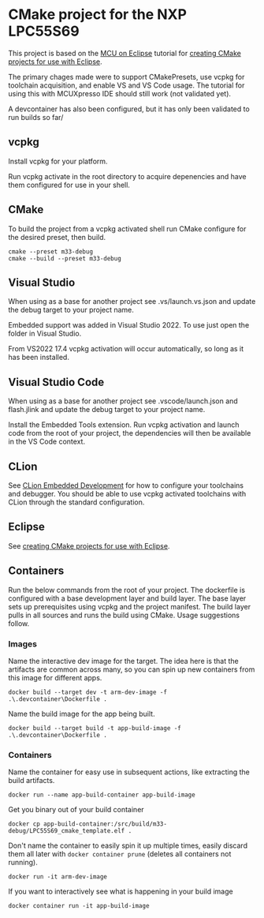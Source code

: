 # CMake project for the NXP LPC55S69

This project is based on the [MCU on Eclipse](https://mcuoneclipse.com/) tutorial for [creating CMake projects for use with Eclipse](https://mcuoneclipse.com/2022/09/04/tutorial-creating-bare-bare-embedded-projects-with-cmake-with-eclipse-included/).

The primary chages made were to support CMakePresets, use vcpkg for toolchain acquisition, and enable VS and VS Code usage. The tutorial for using this with MCUXpresso IDE should still work (not validated yet).

A devcontainer has also been configured, but it has only been validated to run builds so far/


## vcpkg
Install vcpkg for your platform.

Run vcpkg activate in the root directory to acquire depenencies and have them configured for use in your shell.

## CMake
To build the project from a vcpkg activated shell run CMake configure for the desired preset, then build.
```
cmake --preset m33-debug
cmake --build --preset m33-debug
```

## Visual Studio
When using as a base for another project see .vs/launch.vs.json and update the debug target to your project name.

Embedded support was added in Visual Studio 2022. To use just open the folder in Visual Studio.

From VS2022 17.4 vcpkg activation will occur automatically, so long as it has been installed.

## Visual Studio Code
When using as a base for another project see .vscode/launch.json and flash.jlink and update the debug target to your project name.

Install the Embedded Tools extension. Run vcpkg activation and launch code from the root of your project, the dependencies will then be available in the VS Code context.

## CLion
See [CLion Embedded Development](https://www.jetbrains.com/help/clion/embedded-overview.html) for how to configure your toolchains and debugger. You should be able to use vcpkg activated toolchains with CLion through the standard configuration.

## Eclipse
See [creating CMake projects for use with Eclipse](https://mcuoneclipse.com/2022/09/04/tutorial-creating-bare-bare-embedded-projects-with-cmake-with-eclipse-included/).

## Containers
Run the below commands from the root of your project. The dockerfile is configured with a base development layer and build layer. The base layer sets up prerequisites using vcpkg and the project manifest. The build layer pulls in all sources and runs the build using CMake. Usage suggestions follow.

### Images
Name the interactive dev image for the target.
The idea here is that the artifacts are common across many, so you can spin up new containers from this image for different apps.
```
docker build --target dev -t arm-dev-image -f .\.devcontainer\Dockerfile .
```

Name the build image for the app being built.
```
docker build --target build -t app-build-image -f .\.devcontainer\Dockerfile .
```

### Containers
Name the container for easy use in subsequent actions, like extracting the build artifacts.
```
docker run --name app-build-container app-build-image
```
Get you binary out of your build container
```
docker cp app-build-container:/src/build/m33-debug/LPC55S69_cmake_template.elf .
```
Don't name the container to easily spin it up multiple times, easily discard them all later with ```docker container prune``` (deletes all containers not running).
```
docker run -it arm-dev-image
```
If you want to interactively see what is happening in your build image
```
docker container run -it app-build-image
```